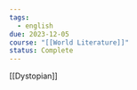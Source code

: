 ```yaml
---
tags:
  - english
due: 2023-12-05
course: "[[World Literature]]"
status: Complete
---
```

[[Dystopian]]